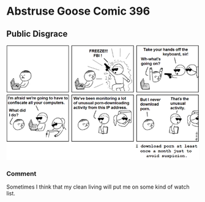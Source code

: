 # Abstruse Goose Comic 396
## Public Disgrace

![image](i_all_alone_beweep_my_outcast_state.png)
### Comment
Sometimes I think that my clean living will put me on some kind of watch list.
